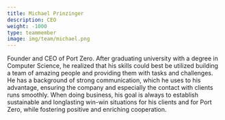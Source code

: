 ```yaml
---
title: Michael Prinzinger
description: CEO
weight: -1000
type: teammember
image: img/team/michael.png
---
```

Founder and CEO of Port Zero. After graduating university with a degree in Computer Science, he realized that his skills could best be utilized building a team of amazing people and providing them with tasks and challenges. He has a background of strong communication, which he uses to his advantage, ensuring the company and especially the contact with clients runs smoothly. When doing business, his goal is always to establish sustainable and longlasting win-win situations for his clients and for Port Zero, while fostering positive and enriching cooperation.
